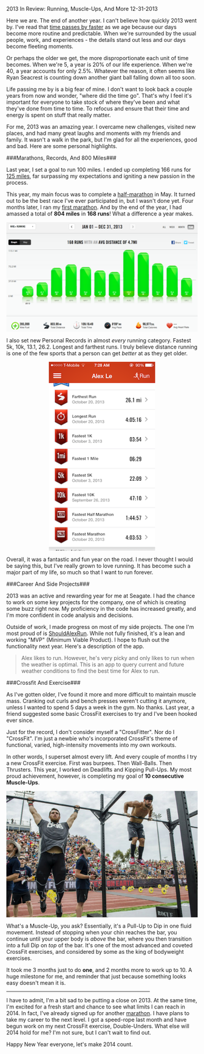 2013 In Review: Running, Muscle-Ups, And More
12-31-2013

Here we are. The end of another year. I can't believe how quickly 2013 went by. I've read that [time passes by faster][1] as we age because our days become more routine and predictable. When we're surrounded by the usual people, work, and experiences - the details stand out less and our days become fleeting moments.

Or perhaps the older we get, the more disproportionate each unit of time becomes. When we're 5, a year is 20% of our life experience. When we're 40, a year accounts for only 2.5%. Whatever the reason, it often seems like Ryan Seacrest is counting down another giant ball falling down all too soon.

Life passing me by is a big fear of mine. I don't want to look back a couple years from now and wonder, "where did the time go". That's why I feel it's important for everyone to take stock of where they've been and what they've done from time to time. To refocus and ensure that their time and energy is spent on stuff that really matter.

For me, 2013 was an amazing year. I overcame new challenges, visited new places, and had many great laughs and moments with my friends and family. It wasn't a walk in the park, but I'm glad for all the experiences, good and bad. Here are some personal highlights.

###Marathons, Records, And 800 Miles###

Last year, I set a goal to run 100 miles. I ended up completing 166 runs for [125 miles][4], far surpassing my expectations and igniting a new passion in the process.

This year, my main focus was to complete a [half-marathon][2] in May. It turned out to be the best race I've ever participated in, but I wasn't done yet. Four months later, I ran my [first marathon][3]. And by the end of the year, I had amassed a total of **804 miles** in **168 runs**! What a difference a year makes.

<a href="/static/2013-alex-running-summary.png"><img src="/static/2013-alex-running-summary.png" alt="alex le 2013 running summary" style="display:block; margin-left:auto; margin-right:auto;" width="560px" /></a>

I also set new Personal Records in almost *every* running category. Fastest 5k, 10k, 13.1, 26.2. Longest and farthest runs. I truly believe distance running is one of the few sports that a person can get *better* at as they get older.

<a href="/static/2013-alex-running-records.png"><img src="/static/2013-alex-running-records.png" alt="alex le 2013 running records" style="display:block; margin-left:auto; margin-right:auto;" width="280px" /></a>

Overall, it was a fantastic and fun year on the road. I never thought I would be saying this, but I've really grown to love running. It has become such a major part of my life, so much so that I want to run forever.

###Career And Side Projects###

2013 was an active and rewarding year for me at Seagate. I had the chance to work on some key projects for the company, one of which is creating some buzz right now. My proficiency in the code has increased greatly, and I'm more confident in code analysis and decisions.

Outside of work, I made progress on most of my side projects. The one I'm most proud of is [ShouldAlexRun][5]. While not fully finished, it's a lean and working "MVP" (Minimum Viable Product). I hope to flush out the functionality next year. Here's a description of the app.

> Alex likes to run. However, he's very picky and only likes to run when the weather is optimal. This is an app to query current and future weather conditions to find the best time for Alex to run.

###Crossfit And Exercise###

As I've gotten older, I've found it more and more difficult to maintain muscle mass. Cranking out curls and bench presses weren't cutting it anymore, unless I wanted to spend 5 days a week in the gym. No thanks. Last year, a friend suggested some basic CrossFit exercises to try and I've been hooked ever since.

Just for the record, I don't consider myself a "CrossFitter". Nor do I "CrossFit". I'm just a newbie who's incorporated CrossFit's theme of functional, varied, high-intensity movements into my own workouts.

In other words, I superset almost every lift. And every couple of months I try a new CrossFit exercise. First was burpees. Then Wall-Balls. Then Thrusters. This year, I worked on Deadlifts and Kipping Pull-Ups. My most proud achievement, however, is completing my goal of **10 consecutive Muscle-Ups**.

<a href="/static/crossfit-games-2012-muscle-up.jpg"><img src="/static/crossfit-games-2012-muscle-up.jpg" alt="alex le 2013 running records" style="display:block; margin-left:auto; margin-right:auto;" width="560px" /></a>

What's a Muscle-Up, you ask? Essentially, it's a Pull-Up to Dip in one fluid movement. Instead of stopping when your chin reaches the bar, you continue until your upper body is *above* the bar, where you then transition into a full Dip on *top* of the bar. It's one of the most advanced and coveted CrossFit exercises, and considered by some as the king of bodyweight exercises.

It took me 3 months just to do **one**, and 2 months more to work up to 10. A huge milestone for me, and reminder that just because something looks easy doesn't mean it is.

<hr width=75%>

I have to admit, I'm a bit sad to be putting a close on 2013. At the same time, I'm excited for a fresh start and chance to see what limits I can reach in 2014. In fact, I've already signed up for another [marathon][6]. I have plans to take my career to the next level. I got a speed-rope last month and have begun work on my next CrossFit exercise, Double-Unders. What else will 2014 hold for me? I'm not sure, but I can't wait to find out.

Happy New Year everyone, let's make 2014 count.


[1]: http://www.npr.org/blogs/krulwich/2010/02/01/122322542/why-does-time-fly-by-as-you-get-older
[2]: /blog/2013/first-half-marathon.html
[3]: /blog/2013/first-marathon.html
[4]: /blog/2012/100-miles.html
[5]: http://shouldalexrun.appspot.com/
[6]: http://www.runcolfax.org/

